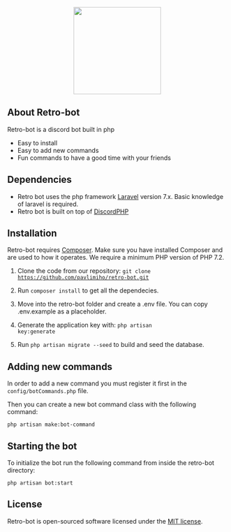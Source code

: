 <p align="center"><img src="https://media.discordapp.net/attachments/376076464279388165/746702732077039626/YouTube_Profile_Picture.png" width="200"></p>

## About Retro-bot

Retro-bot is a discord bot built in php

- Easy to install
- Easy to add new commands
- Fun commands to have a good time with your friends

## Dependencies

- Retro bot uses the php framework [Laravel](https://laravel.com/docs/7.x/installation) version 7.x. Basic knowledge of laravel is required.
- Retro bot is built on top of [DiscordPHP](https://github.com/teamreflex/DiscordPHP)

## Installation

Retro-bot requires [Composer](https://getcomposer.org). Make sure you have installed Composer and are used to how it operates. We require a minimum PHP version of PHP 7.2.

1. Clone the code from our repository: <code>git clone https://github.com/pavlimiho/retro-bot.git</code>

2. Run <code>composer install</code> to get all the dependecies.

3. Move into the retro-bot folder and create a .env file. You can copy .env.example as a placeholder.

4. Generate the application key with: <code>php artisan key:generate</code>

5. Run <code>php artisan migrate --seed</code> to build and seed the database.

## Adding new commands

In order to add a new command you must register it first in the <code>config/botCommands.php</code> file.

Then you can create a new bot command class with the following command:

<code>php artisan make:bot-command</code>

## Starting the bot

To initialize the bot run the following command from inside the retro-bot directory:

<code>php artisan bot:start</code>

## License

Retro-bot is open-sourced software licensed under the [MIT license](https://opensource.org/licenses/MIT).
